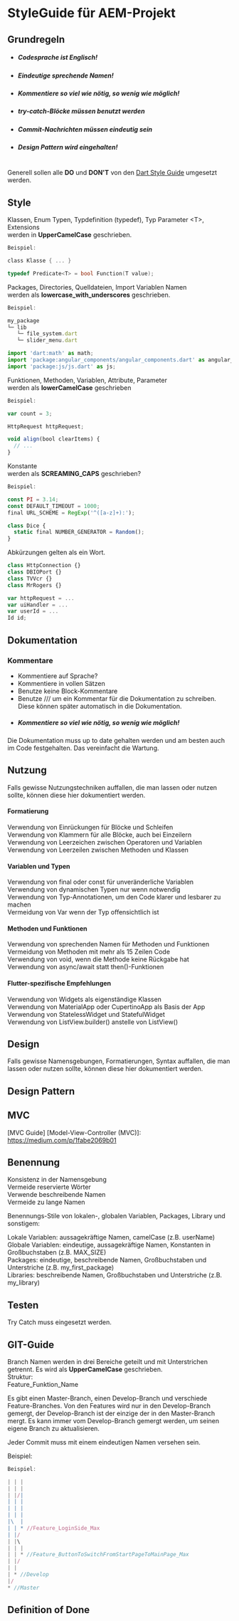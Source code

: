 # StyleGuide für AEM-Projekt

## Grundregeln

- ##### Codesprache ist Englisch!
- ##### Eindeutige sprechende Namen!
- ##### Kommentiere so viel wie nötig, so wenig wie möglich!
- ##### try-catch-Blöcke müssen benutzt werden
- ##### Commit-Nachrichten müssen eindeutig sein
- ##### Design Pattern wird eingehalten!


<br>Generell sollen alle **DO** und **DON'T** von den [Dart Style Guide] umgesetzt werden.<br>


## Style

Klassen, Enum Typen, Typdefinition (typedef), Typ Parameter &lt;T&gt;, Extensions <br>
werden in **UpperCamelCase** geschrieben. <br>

```c
Beispiel:

class Klasse { ... }

typedef Predicate<T> = bool Function(T value);

```

Packages, Directories, Quelldateien, Import Variablen Namen  <br>
werden als **lowercase_with_underscores** geschrieben.

```javascript
Beispiel:

my_package
└─ lib
   └─ file_system.dart
   └─ slider_menu.dart

import 'dart:math' as math;
import 'package:angular_components/angular_components.dart' as angular_components;
import 'package:js/js.dart' as js;

```

Funktionen, Methoden, Variablen, Attribute, Parameter <br>
werden als **lowerCamelCase** geschrieben

```javascript
Beispiel:

var count = 3;

HttpRequest httpRequest;

void align(bool clearItems) {
  // ...
}
```

Konstante <br>
werden als **SCREAMING_CAPS** geschrieben?

```javascript
Beispiel:

const PI = 3.14;
const DEFAULT_TIMEOUT = 1000;
final URL_SCHEME = RegExp('^([a-z]+):');

class Dice {
  static final NUMBER_GENERATOR = Random();
}

```

Abkürzungen gelten als ein Wort.

```javascript
class HttpConnection {}
class DBIOPort {}
class TVVcr {}
class MrRogers {}

var httpRequest = ...
var uiHandler = ...
var userId = ...
Id id;
```


## Dokumentation

### Kommentare
- Kommentiere auf Sprache?
- Kommentiere in vollen Sätzen
- Benutze keine Block-Kommentare
- Benutze /// um ein Kommentar für die Dokumentation zu schreiben. Diese können später automatisch in die Dokumentation. 
- ##### Kommentiere so viel wie nötig, so wenig wie möglich!

Die Dokumentation muss up to date gehalten werden und am besten auch im Code festgehalten. Das vereinfacht die Wartung.

## Nutzung
Falls gewisse Nutzungstechniken auffallen, die man lassen oder nutzen sollte, können diese hier dokumentiert werden.

#### Formatierung
Verwendung von Einrückungen für Blöcke und Schleifen <br>
Verwendung von Klammern für alle Blöcke, auch bei Einzeilern <br>
Verwendung von Leerzeichen zwischen Operatoren und Variablen <br>
Verwendung von Leerzeilen zwischen Methoden und Klassen


#### Variablen und Typen
Verwendung von final oder const für unveränderliche Variablen <br>
Verwendung von dynamischen Typen nur wenn notwendig <br>
Verwendung von Typ-Annotationen, um den Code klarer und lesbarer zu machen <br>
Vermeidung von Var wenn der Typ offensichtlich ist 

#### Methoden und Funktionen
Verwendung von sprechenden Namen für Methoden und Funktionen <br>
Vermeidung von Methoden mit mehr als 15 Zeilen Code <br>
Verwendung von void, wenn die Methode keine Rückgabe hat <br>
Verwendung von async/await statt then()-Funktionen

#### Flutter-spezifische Empfehlungen
Verwendung von Widgets als eigenständige Klassen <br>
Verwendung von MaterialApp oder CupertinoApp als Basis der App <br>
Verwendung von StatelessWidget und StatefulWidget <br>
Verwendung von ListView.builder() anstelle von ListView()



## Design

Falls gewisse Namensgebungen, Formatierungen, Syntax auffallen, die man lassen oder nutzen sollte, können diese hier dokumentiert werden.


## Design Pattern

## MVC
[MVC Guide]
[Model-View-Controller (MVC)]: https://medium.com/p/1fabe2069b01

## Benennung

Konsistenz in der Namensgebung <br>
Vermeide reservierte Wörter <br>
Verwende beschreibende Namen <br>
Vermeide zu lange Namen<br>

Benennungs-Stile von lokalen-, globalen Variablen, Packages, Library und sonstigem: <br>

Lokale Variablen: aussagekräftige Namen, camelCase (z.B. userName)<br>
Globale Variablen: eindeutige, aussagekräftige Namen, Konstanten in Großbuchstaben (z.B. MAX_SIZE)<br>
Packages: eindeutige, beschreibende Namen, Großbuchstaben und Unterstriche (z.B. my_first_package)<br>
Libraries: beschreibende Namen, Großbuchstaben und Unterstriche (z.B. my_library)

## Testen

Try Catch muss eingesetzt werden. 

## GIT-Guide

Branch Namen werden in drei Bereiche geteilt und mit Unterstrichen getrennt. Es wird als **UpperCamelCase** geschrieben. <br>
Struktur: <br>
Feature_Funktion_Name <br>

Es gibt einen Master-Branch, einen Develop-Branch und verschiede Feature-Branches.
Von den Features wird nur in den Develop-Branch gemergt, der Develop-Branch ist der einzige der in den Master-Branch mergt. 
Es kann immer vom Develop-Branch gemergt werden, um seinen eigene Branch zu aktualisieren.

Jeder Commit muss mit einem eindeutigen Namen versehen sein.


Beispiel:

```javascript
Beispiel: 

| | |
| | |
| |/|  
| | |
| | |
| | |
|\  |
| | * //Feature_LoginSide_Max
| |/
| |\
| | |
| | * //Feature_ButtonToSwitchFromStartPageToMainPage_Max
| |/
| | 
| * //Develop
|/
* //Master
``` 

## Definition of Done



[Dart Style	Guide]: https://dart.dev/guides/language/effective-dart
